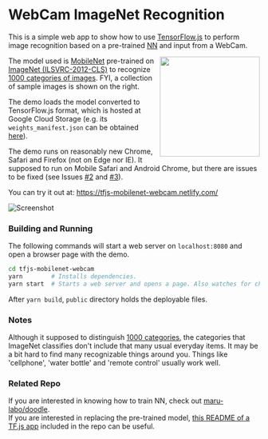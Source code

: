 
# WebCam ImageNet Recognition

This is a simple web app to show how to use
[TensorFlow.js](https://js.tensorflow.org/) to perform image recognition
based on a pre-trained
[NN](https://en.wikipedia.org/wiki/Artificial_neural_network)
and input from a WebCam.

[<img src="https://i.imgur.com/KsjP6on.jpg" width="200" align="right">](https://i.imgur.com/KsjP6on.jpg)

The model used is [MobileNet](https://arxiv.org/abs/1704.04861)
pre-trained on
[ImageNet (ILSVRC-2012-CLS)](http://www.image-net.org/challenges/LSVRC/2012/)
to recognize [1000 categories of images](src/imagenet_classes.js).
FYI, a collection of sample images is shown on the right.

The demo loads the model converted to TensorFlow.js format,
which is hosted at Google Cloud Storage
(e.g. its `weights_manifest.json` can be obtained
[here](https://storage.googleapis.com/tfjs-models/savedmodel/mobilenet_v1_1.0_224/weights_manifest.json)).

The demo runs on reasonably new Chrome, Safari and Firefox (not on Edge nor IE).
It supposed to run on Mobile Safari and Android Chrome,
but there are issues to be fixed
(see Issues [#2](https://github.com/maru-labo/tfjs-mobilenet-webcam/issues/2)
and [#3](https://github.com/maru-labo/tfjs-mobilenet-webcam/issues/3)).

You can try it out at: https://tfjs-mobilenet-webcam.netlify.com/

![Screenshot](https://i.imgur.com/bAglYvd.png)

### Building and Running

The following commands will start a web server on `localhost:8080`
and open a browser page with the demo.

```bash
cd tfjs-mobilenet-webcam
yarn        # Installs dependencies.
yarn start  # Starts a web server and opens a page. Also watches for changes.
```

After `yarn build`, `public` directory holds the deployable files.

### Notes

Although it supposed to distinguish [1000 categories](src/imagenet_classes.js),
the categories that ImageNet classifies don't include that many
usual everyday items.
It may be a bit hard to find many recognizable things around you.
Things like 'cellphone', 'water bottle' and 'remote control' usually work well.

### Related Repo

If you are interested in knowing how to train NN, check out
[maru-labo/doodle](https://github.com/maru-labo/doodle).<br/>
If you are interested in replacing the pre-trained model,
[this README of a TF.js app](https://github.com/maru-labo/doodle/tree/master/examples/tensorflow_js_simple)
included in the repo can be useful.
